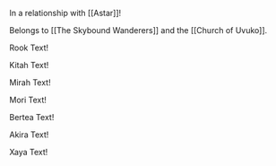 In a relationship with [[Astar]]!

Belongs to [[The Skybound Wanderers]] and the [[Church of Uvuko]].

<p class="rook">Rook Text!</p>
<p class="kitah">Kitah Text!</p>
<p class="mirah">Mirah Text!</p>
<p class="mori">Mori Text!</p>
<p class="bertea">Bertea Text!</p>
<p class="akira">Akira Text!</p> 
<p class="xaya">Xaya Text!</p>